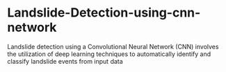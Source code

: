 # Landslide-Detection-using-cnn-network
Landslide detection using a Convolutional Neural Network (CNN) involves the utilization of deep learning techniques to automatically identify and classify landslide events from input data

